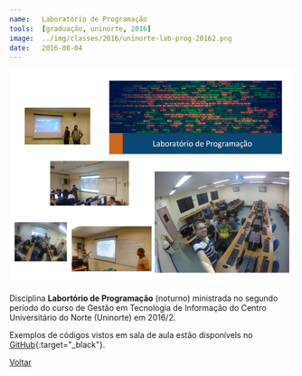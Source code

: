 ```yaml
---
name:  	Laboratório de Programação
tools: 	[graduação, uninorte, 2016]
image: 	../img/classes/2016/uninorte-lab-prog-20162.png
date: 	2016-08-04
---
```


![](../img/classes/2016/uninorte-lab-prog-20162.png)

Disciplina **Labortório de Programação** (noturno) ministrada no segundo período do curso de Gestão em Tecnologia de Informação do Centro Universitário do Norte (Uninorte) em 2016/2.

Exemplos de códigos vistos em sala de aula estão disponívels no [GitHub][lab-programacao-tin02s1]{:target="_black"}.

[lab-programacao-tin02s1]: https://github.com/orlewilson/lab-programacao-tin02s1

<p class="text-center">
	<a class="btn btn-outline-primary mt-1" href="{{ site.baseurl }}/classes/">Voltar</a>
</p>

